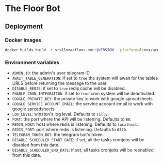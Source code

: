 # The Floor Bot

## Deployment

### Docker images

```bash
docker buildx build -t sralloza/floor-bot:$VERSION --platform=linux/arm/v7,linux/amd64 --push .
```

### Environment variables

- `ADMIN_ID`: the admin's user telegram ID
- `AWAIT_TABLE_GENERATION`: if set to `true` the system will await for the tables URLS before returning the message to the user.
- `DISABLE_REDIS`: if set to `true` redis cache will be disabled.
- `ENABLE_CRON_INTEGRATION`: if set to `true` cron system will be deactivated.
- `GOOGLE_PRIVATE_KEY`: the private key to work with google spreadsheets.
- `GOOGLE_SERVICE_ACCOUNT_EMAIL`: the service account email to work with google spreadsheets.
- `LOG_LEVEL`: winston's log level. Defaults to `silly`.
- `PORT`: the port where the API will be listening. Defaults to `80`.
- `REDIS_HOST`: host where redis is listening. Defaults to `localhost`.
- `REDIS_PORT`: port where redis is listening. Defaults to  `6379`.
- `TELEGRAM_TOKEN_BOT`: the telegram bot's token.
- `DISABLE_SCHEDULER_START_DATE`: if set, all the tasks cronjobs will be disabled from this date.
- `DISABLE_SCHEDULER_END_DATE`: if set, all tasks cronjobs will be reenabled from this date.
